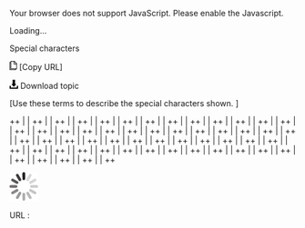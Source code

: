 Your browser does not support JavaScript. Please enable the Javascript.

Loading...

Special characters

![Copy URL](special-characters_files/Copy.png) [Copy URL]

![Download](special-characters_files/Download.png)
Download topic

[Use these terms to describe the special characters shown. ]              

++
|  |
++
|  |
++
|  |
++
|  |
++
|  |
++
|  |
++
|  |
++
|  |
++
|  |
++
|  |
++
|  |
++
|  |
++
|  |
++
|  |
++
|  |
++
|  |
++
|  |
++
|  |
++
|  |
++
|  |
++
|  |
++
|  |
++
|  |
++
|  |
++
|  |
++
|  |
++
|  |
++
|  |
++
|  |
++
|  |
++
|  |
++
|  |
++
|  |
++
|  |
++
|  |
++
|  |
++
|  |
++
|  |
++
|  |
++
|  |
++
|  |
++
|  |
++
|  |
++
|  |
++
|  |
++
|  |
++
|  |
++
|  |
++
|  |
++
|  |
++
|  |
++
|  |
++
|  |
++
|  |
++
|  |
++

![In progress](special-characters_files/activity-large.gif)

URL :


